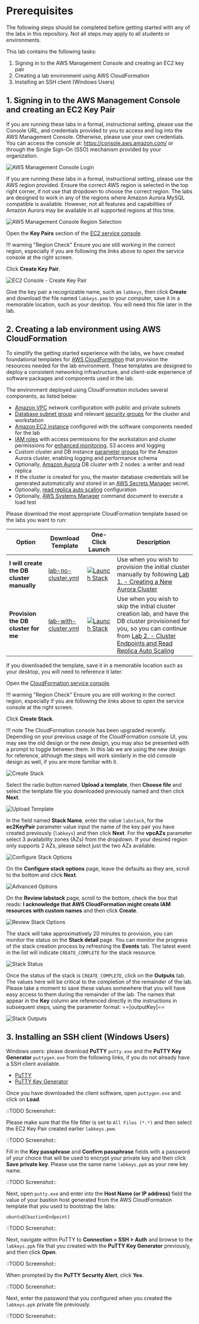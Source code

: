 # Prerequisites

The following steps should be completed before getting started with any of the labs in this repository. Not all steps may apply to all students or environments.

This lab contains the following tasks:

1. Signing in to the AWS Management Console and creating an EC2 key pair
2. Creating a lab environment using AWS CloudFormation
3. Installing an SSH client (Windows Users)


## 1. Signing in to the AWS Management Console and creating an EC2 Key Pair

If you are running these labs in a formal, instructional setting, please use the Console URL, and credentials provided to you to access and log into the AWS Management Console. Otherwise, please use your own credentials. You can access the console at: <a href="https://console.aws.amazon.com/" target="_blank">https://console.aws.amazon.com/</a> or through the Single Sign-On (SSO) mechanism provided by your organization.

<span class="image">![AWS Management Console Login](./1-login.png?raw=true)</span>

If you are running these labs in a formal, instructional setting, please use the AWS region provided. Ensure the correct AWS region is selected in the top right corner, if not use that dropdown to choose the correct region. The labs are designed to work in any of the regions where Amazon Aurora MySQL compatible is available. However, not all features and capabilities of Amazon Aurora may be available in all supported regions at this time.

<span class="image">![AWS Management Console Region Selection](./1-region-select.png?raw=true)</span>

Open the **Key Pairs** section of the <a href="https://us-west-2.console.aws.amazon.com/ec2/v2/home?region=us-west-2#KeyPairs:sort=keyName" target="_blank">EC2 service console</a>.

!!! warning "Region Check"
    Ensure you are still working in the correct region, especially if you are following the links above to open the service console at the right screen.

Click **Create Key Pair**.

<span class="image">![EC2 Console - Create Key Pair](./1-create-keypair.png?raw=true)</span>

Give the key pair a recognizable name, such as `labkeys`, then click **Create** and download the file named `labkeys.pem` to your computer, save it in a memorable location, such as your desktop.  You will need this file later in the lab.


## 2. Creating a lab environment using AWS CloudFormation

To simplify the getting started experience with the labs, we have created foundational templates for <a href="https://aws.amazon.com/cloudformation/" target="_blank">AWS CloudFormation</a> that provision the resources needed for the lab environment. These templates are designed to deploy a consistent networking infrastructure, and client-side experience of software packages and components used in the lab.

The environment deployed using CloudFormation includes several components, as listed below:

*	<a href="https://docs.aws.amazon.com/vpc/latest/userguide/what-is-amazon-vpc.html" target="_blank">Amazon VPC</a> network configuration with public and private subnets
*	<a href="https://docs.aws.amazon.com/AmazonRDS/latest/UserGuide/USER_VPC.WorkingWithRDSInstanceinaVPC.html#USER_VPC.Subnets" target="_blank">Database subnet group</a> and relevant <a href="https://docs.aws.amazon.com/vpc/latest/userguide/VPC_SecurityGroups.html" target="_blank">security groups</a> for the cluster and workstation
*	<a href="https://docs.aws.amazon.com/AWSEC2/latest/UserGuide/Instances.html" target="_blank">Amazon EC2 instance</a> configured with the software components needed for the lab
*	<a href="https://docs.aws.amazon.com/IAM/latest/UserGuide/id_roles.html" target="_blank">IAM roles</a> with access permissions for the workstation and cluster permissions for <a href="https://docs.aws.amazon.com/AmazonRDS/latest/UserGuide/USER_Monitoring.OS.html" target="_blank">enhanced monitoring</a>, S3 access and logging
*	Custom cluster and DB instance <a href="https://docs.aws.amazon.com/AmazonRDS/latest/UserGuide/USER_WorkingWithParamGroups.html" target="_blank">parameter groups</a> for the Amazon Aurora cluster, enabling logging and performance schema
*	Optionally, <a href="https://docs.aws.amazon.com/AmazonRDS/latest/AuroraUserGuide/CHAP_AuroraOverview.html" target="_blank">Amazon Aurora</a> DB cluster with 2 nodes: a writer and read replica
* If the cluster is created for you, the master database credentials will be generated automatically and stored in an <A href="https://docs.aws.amazon.com/secretsmanager/latest/userguide/intro.html" target="_blank">AWS Secrets Manager</a> secret.
*	Optionally, <a href="https://docs.aws.amazon.com/AmazonRDS/latest/AuroraUserGuide/Aurora.Integrating.AutoScaling.html" target="_blank">read replica auto scaling</a> configuration
*	Optionally, <a href="https://docs.aws.amazon.com/systems-manager/latest/userguide/what-is-systems-manager.html" target="_blank">AWS Systems Manager</a> command document to execute a load test

Please download the most appropriate CloudFormation template based on the labs you want to run:

Option | Download Template | One-Click Launch | Description
--- | --- | --- | ---
**I will create the DB cluster manually** | [lab-no-cluster.yml](https://[[website]]/templates/lab-no-cluster.yml) | <a href="https://console.aws.amazon.com/cloudformation/home?region=us-west-2#/stacks/new?stackName=labstack&templateURL=https://s3.amazonaws.com/[[bucket]]/templates/lab-no-cluster.yml" target="_blank"><img src="/assets/images/cloudformation-launch-stack.png" alt="Launch Stack"></a> | Use when you wish to provision the initial cluster manually by following [Lab 1. - Creating a New Aurora Cluster](../create/)
**Provision the DB cluster for me** | [lab-with-cluster.yml](https://[[website]]/templates/lab-with-cluster.yml) | <a href="https://console.aws.amazon.com/cloudformation/home?region=us-west-2#/stacks/new?stackName=labstack&templateURL=https://s3.amazonaws.com/[[bucket]]/templates/lab-with-cluster.yml" target="_blank"><img src="/assets/images/cloudformation-launch-stack.png" alt="Launch Stack"></a> | Use when you wish to skip the initial cluster creation lab, and have the DB cluster provisioned for you, so you can continue from [Lab 2. - Cluster Endpoints and Read Replica Auto Scaling](../connect/)

If you downloaded the template, save it in a memorable location such as your desktop, you will need to reference it later.

Open the <a href="https://us-west-2.console.aws.amazon.com/cloudformation/home?region=us-west-2#/stacks" target="_blank">CloudFormation service console</a>.

!!! warning "Region Check"
    Ensure you are still working in the correct region, especially if you are following the links above to open the service console at the right screen.

Click **Create Stack**.

!!! note
    The CloudFormation console has been upgraded recently. Depending on your previous usage of the CloudFormation console UI, you may see the old design or the new design, you may also be presented with a prompt to toggle between them. In this lab we are using the new design for reference, although the steps will work similarly in the old console design as well, if you are more familiar with it.

<span class="image">![Create Stack](./2-create-stack.png?raw=true)</span>

Select the radio button named **Upload a template**, then **Choose file** and select the template file you downloaded previously named and then click **Next**.

<span class="image">![Upload Template](./2-upload-template.png?raw=true)</span>

In the field named **Stack Name**, enter the value `labstack`, for the **ec2KeyPair** parameter value input the name of the key pair you have created previously (`labkeys`) and then click **Next**. For the **vpcAZs** parameter select 3 availability zones (AZs) from the dropdown. If your desired region only supports 2 AZs, please select just the two AZs available.

<span class="image">![Configure Stack Options](./2-stack-params.png?raw=true)</span>

On the **Configure stack options** page, leave the defaults as they are, scroll to the bottom and click **Next**.

<span class="image">![Advanced Options](./2-no-advanced-opts.png?raw=true)</span>

On the **Review labstack** page, scroll to the bottom, check the box that reads: **I acknowledge that AWS CloudFormation might create IAM resources with custom names** and then click **Create**.

<span class="image">![Review Stack Options](./2-review-stack.png?raw=true)</span>

The stack will take approximatively 20 minutes to provision, you can monitor the status on the **Stack detail** page. You can monitor the progress of the stack creation process by refreshing the **Events** tab. The latest event in the list will indicate `CREATE_COMPLETE` for the stack resource.

<span class="image">![Stack Status](./2-stack-status.png?raw=true)</span>

Once the status of the stack is `CREATE_COMPLETE`, click on the **Outputs** tab. The values here will be critical to the completion of the remainder of the lab.  Please take a moment to save these values somewhere that you will have easy access to them during the remainder of the lab. The names that appear in the **Key** column are referenced directly in the instructions in subsequent steps, using the parameter format: ==[outputKey]==

<span class="image">![Stack Outputs](./2-stack-outputs.png?raw=true)</span>


## 3. Installing an SSH client (Windows Users)

Windows users: please download **PuTTY** `putty.exe` and the **PuTTY Key Generator** `puttygen.exe` from the following links, if you do not already have a SSH client available.

* <a href="https://the.earth.li/~sgtatham/putty/latest/w64/putty.exe" target="_blank">PuTTY</a>
* <a href="https://the.earth.li/~sgtatham/putty/latest/w64/puttygen.exe" target="_blank">PuTTY Key Generator</a>

Once you have downloaded the client software, open `puttygen.exe` and click on **Load**.

::TODO Screenshot::

Please make sure that the file filter is set to `All Files (*.*)` and then select the EC2 Key Pair created earlier `labkeys.pem`.

::TODO Screenshot::

Fill in the **Key passphrase** and **Confirm passphrase** fields with a password of your choice that will be used to encrypt your private key and then click **Save private key**.  Please use the same name `labkeys.ppk` as your new key name.

::TODO Screenshot::

Next, open `putty.exe` and enter into the **Host Name (or IP address)** field the value of your bastion host generated from the AWS CloudFormation template that you used to bootstrap the labs:

```
ubuntu@[bastionEndpoint]
```

::TODO Screenshot::

Next, navigate within PuTTY to **Connection > SSH > Auth** and browse to the `labkeys.ppk` file that you created with the **PuTTY Key Generator** previously, and then click **Open**.

::TODO Screenshot::

When prompted by the **PuTTY Security Alert**, click **Yes**.

::TODO Screenshot::

Next, enter the password that you configured when you created the `labkeys.ppk` private file previously.

::TODO Screenshot::
